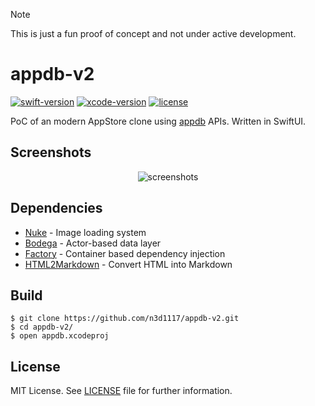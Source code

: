 > [!NOTE]  
> This is just a fun proof of concept and not under active development.

# appdb-v2
[![swift-version](https://img.shields.io/badge/swift-5.9-orange.svg)](https://github.com/apple/swift)
[![xcode-version](https://img.shields.io/badge/xcode-15-blue)](https://developer.apple.com/xcode/)
[![license](https://img.shields.io/badge/license-MIT-brightgreen.svg)](LICENSE)

PoC of an modern AppStore clone using [appdb](https://appdb.to) APIs. Written in SwiftUI.

## Screenshots
<p align="center">
  <img src="https://github.com/n3d1117/appdb-v2/assets/11541888/63386497-7524-411e-9c57-a166b4009ef1" alt="screenshots" title="screenshots" style="width=100%">
</p>

## Dependencies
- [Nuke](https://github.com/kean/Nuke) - Image loading system
- [Bodega](https://github.com/mergesort/Bodega) - Actor-based data layer
- [Factory](https://github.com/hmlongco/Factory) - Container based dependency injection
- [HTML2Markdown](https://github.com/DonkeyRepublic/HTML2Markdown) - Convert HTML into Markdown

## Build
```
$ git clone https://github.com/n3d1117/appdb-v2.git
$ cd appdb-v2/
$ open appdb.xcodeproj
```

## License
MIT License. See [LICENSE](LICENSE) file for further information.
